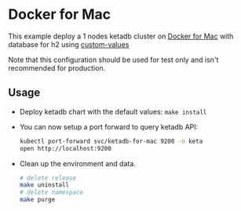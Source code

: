 # Docker for Mac

This example deploy a 1 nodes ketadb cluster on [Docker for Mac][] with database for h2
using [custom-values](./values.yaml)

Note that this configuration should be used for test only and isn't recommended
for production.


## Usage

* Deploy ketadb chart with the default values: `make install`

* You can now setup a port forward to query ketadb API:

  ```bash
  kubectl port-forward svc/ketadb-for-mac 9200 -n keta
  open http://localhost:9200
  ```

* Clean up the environment and data.
  ```bash
  # delete release
  make uninstall
  # delete namespace
  make purge
  ```

[docker for mac]: https://docs.docker.com/docker-for-mac/kubernetes/